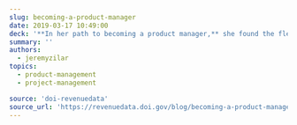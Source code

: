 ```yaml
---
slug: becoming-a-product-manager
date: 2019-03-17 10:49:00
deck: '**In her path to becoming a product manager,** she found the flexibility to explore new approaches to managing the product while periodically shaping her role into something that worked for the team.'
summary: ''
authors:
  - jeremyzilar
topics:
  - product-management
  - project-management

source: 'doi-revenuedata'
source_url: 'https://revenuedata.doi.gov/blog/becoming-a-product-manager/'
---
```


